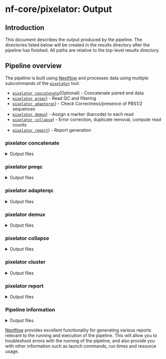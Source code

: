# nf-core/pixelator: Output

## Introduction

This document describes the output produced by the pipeline.
The directories listed below will be created in the results directory after the pipeline has finished. All paths are relative to the top-level results directory.

<!-- TODO nf-core: Write this documentation describing your workflow's output -->

## Pipeline overview

The pipeline is built using [Nextflow](https://www.nextflow.io/) and processes data using multiple subcommands of the [`pixelator`](https://gitlab.com/pixelgen-technologies/pixelator) tool.

-  [`pixelator concatenate`](#pixelator-concatenate)(Optional) - Concatenate paired end data
-  [`pixelator preqc`](#pixelator-preqc)) - Read QC and filtering
-  [`pixelator adapterqc`](#pixelator-adapterqc)) - Check Correctness/presence of PBS1/2 sequences
-  [`pixelator demux`](#pixelator-demux)) - Assign a marker (barcode) to each read
-  [`pixelator collapse`](#pixelator-collapse)) - Error correction, duplicate removal, compute read counts
-  [`pixelator report`](#pixelator-report)) - Report generation

### pixelator concatenate

<details markdown="1">
<summary>Output files</summary>

- `pixelator`
  - concatenate`
    - `*merged.fastq.gz`: Concatenated R1 and R2 reads.
  - `/logs`
    - `*pixelator-concatenate.log`: Pixelator concatenate log output.
</details>

### pixelator preqc

<details markdown="1">
<summary>Output files</summary>

- `pixelator`
  - preqc`
    - `*processed.fastq.gz`: Processed reads.
    - `*failed.fastq.gz`: Discarded reads.
    - `*report.html`: Fastp html report.
    - `*report.json`: Fastp json report.
  - `/logs`
    - `*pixelator-preqc.log`: Pixelator preqc log output.
</details>


### pixelator adapterqc

<details markdown="1">
<summary>Output files</summary>

- `pixelator`
  - adapterqc`
    - `*processed.fastq.gz`: Processed reads.
    - `*failed.fastq.gz`: Discarded reads.
    - `*report.json`: Cutadapt json report.
  - `/logs`
    - `*pixelator-adapterqc.log`: Pixelator adapterqc log output.
</details>

### pixelator demux

<details markdown="1">
<summary>Output files</summary>

- `pixelator`
  - adapterqc`
    - `*processed-*-.fastq.gz`: Reads demultiplexed per antibody.
    - `*report.json`: Cutadapt json report.
  - `/logs`
    - `*pixelator-demultiplex.log`: Pixelator adapterqc log output.
</details>

### pixelator collapse

<details markdown="1">
<summary>Output files</summary>

- `pixelator`
  - adapterqc`
    - `*.collapse.csv`: Edge list matrix.
    - `*collapse.json`: Statistics.
  - `/logs`
    - `*pixelator-collapse.log`: Pixelator collapse log output.
</details>

### pixelator cluster

<details markdown="1">
<summary>Output files</summary>

- `pixelator`
  - `<sample-name>`
    - `antibody_metrics.csv`:
    - `antibody_metrics_filtered.csv`:
    - `antibody_metrics_filtered.png`:
    - `antibody_metrics.png`:
    - `clusters_antibody.csv`:
    - `clusters_antibody_filtered.csv`:
    - `clusters_dist_filtered.png`:
    - `clusters_dist.png`:
    - `clusters_metrics.csv`:
    - `clusters_metrics_filtered.csv`:
    - `data_summary.png`:
    - `pixel_data.csv`:
    - `pixel_data_filtered.csv`:
    - `*.report.json`:
  - `/logs`
    - `*pixelator-cluster.log`: Pixelator cluster log output.
</details>


### pixelator report

<details markdown="1">
<summary>Output files</summary>

- `pixelator`
  - `reports/report`
    - `antibody_counts.html`:
    - `clusters_dist.html`:
    - `report.html`:
    - `summary_stats.html`:
  - `/logs`
    - `*pixelator-report.log`: Pixelator report log output.
</details>


### Pipeline information

<details markdown="1">
<summary>Output files</summary>

- `pipeline_info/`
  - Reports generated by Nextflow: `execution_report.html`, `execution_timeline.html`, `execution_trace.txt` and `pipeline_dag.dot`/`pipeline_dag.svg`.
  - Reports generated by the pipeline: `pipeline_report.html`, `pipeline_report.txt` and `software_versions.yml`. The `pipeline_report*` files will only be present if the `--email` / `--email_on_fail` parameter's are used when running the pipeline.
  - Reformatted samplesheet files used as input to the pipeline: `samplesheet.valid.csv`.

</details>

[Nextflow](https://www.nextflow.io/docs/latest/tracing.html) provides excellent functionality for generating various reports relevant to the running and execution of the pipeline. This will allow you to troubleshoot errors with the running of the pipeline, and also provide you with other information such as launch commands, run times and resource usage.
